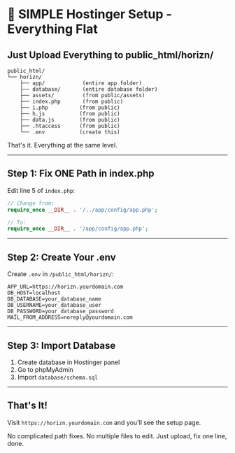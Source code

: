# 🚀 SIMPLE Hostinger Setup - Everything Flat

## Just Upload Everything to public_html/horizn/

```
public_html/
└── horizn/
    ├── app/            (entire app folder)
    ├── database/       (entire database folder)
    ├── assets/         (from public/assets)
    ├── index.php       (from public)
    ├── i.php          (from public)
    ├── h.js           (from public)
    ├── data.js        (from public)
    ├── .htaccess      (from public)
    └── .env           (create this)
```

That's it. Everything at the same level.

---

## Step 1: Fix ONE Path in index.php

Edit line 5 of `index.php`:
```php
// Change from:
require_once __DIR__ . '/../app/config/app.php';

// To:
require_once __DIR__ . '/app/config/app.php';
```

---

## Step 2: Create Your .env

Create `.env` in `/public_html/horizn/`:
```
APP_URL=https://horizn.yourdomain.com
DB_HOST=localhost
DB_DATABASE=your_database_name
DB_USERNAME=your_database_user
DB_PASSWORD=your_database_password
MAIL_FROM_ADDRESS=noreply@yourdomain.com
```

---

## Step 3: Import Database

1. Create database in Hostinger panel
2. Go to phpMyAdmin
3. Import `database/schema.sql`

---

## That's It!

Visit `https://horizn.yourdomain.com` and you'll see the setup page.

No complicated path fixes. No multiple files to edit. Just upload, fix one line, done.
